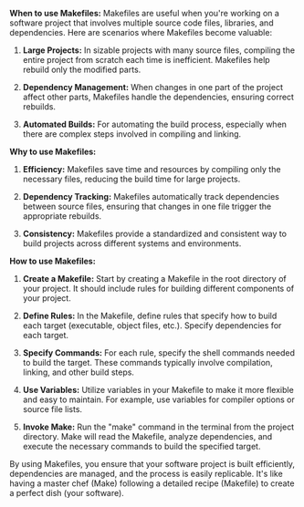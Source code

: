 **When to use Makefiles:**
Makefiles are useful when you're working on a software project that involves multiple source code files, libraries, and dependencies. Here are scenarios where Makefiles become valuable:

1. **Large Projects:** In sizable projects with many source files, compiling the entire project from scratch each time is inefficient. Makefiles help rebuild only the modified parts.

2. **Dependency Management:** When changes in one part of the project affect other parts, Makefiles handle the dependencies, ensuring correct rebuilds.

3. **Automated Builds:** For automating the build process, especially when there are complex steps involved in compiling and linking.

**Why to use Makefiles:**
1. **Efficiency:** Makefiles save time and resources by compiling only the necessary files, reducing the build time for large projects.

2. **Dependency Tracking:** Makefiles automatically track dependencies between source files, ensuring that changes in one file trigger the appropriate rebuilds.

3. **Consistency:** Makefiles provide a standardized and consistent way to build projects across different systems and environments.

**How to use Makefiles:**
1. **Create a Makefile:** Start by creating a Makefile in the root directory of your project. It should include rules for building different components of your project.

2. **Define Rules:** In the Makefile, define rules that specify how to build each target (executable, object files, etc.). Specify dependencies for each target.

3. **Specify Commands:** For each rule, specify the shell commands needed to build the target. These commands typically involve compilation, linking, and other build steps.

4. **Use Variables:** Utilize variables in your Makefile to make it more flexible and easy to maintain. For example, use variables for compiler options or source file lists.

5. **Invoke Make:** Run the "make" command in the terminal from the project directory. Make will read the Makefile, analyze dependencies, and execute the necessary commands to build the specified target.

By using Makefiles, you ensure that your software project is built efficiently, dependencies are managed, and the process is easily replicable. It's like having a master chef (Make) following a detailed recipe (Makefile) to create a perfect dish (your software).